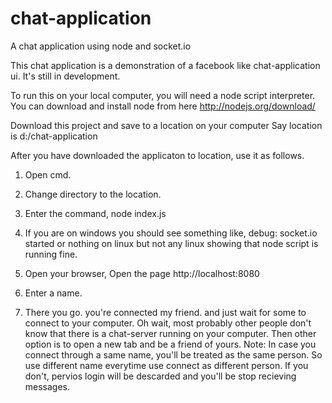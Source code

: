 chat-application
================

A chat application using node and socket.io

This chat application is a demonstration of a facebook like chat-application ui.
It's still in development.

To run this on your local computer, you will need a node script interpreter.
You can download and install node from here http://nodejs.org/download/

Download this project and save to a location on your computer
Say location is d:/chat-application

After you have downloaded the applicaton to location, use it as follows.

1. Open cmd.
2. Change directory to the location.
3. Enter the command, 
        node index.js

4. If you are on windows you should see something 
        like, debug: socket.io started
  or nothing on linux but not any linux showing that node script is running fine.
5. Open your browser, Open the page 
        http://localhost:8080
6. Enter a name.
7. There you go. you're connected my friend. and just wait for some to connect to your computer.
  Oh wait, most probably other people don't know that there is a chat-server running on your computer.
  Then other option is to open a new tab and be a friend of yours.
  Note: In case you connect through a same name, you'll be treated as the same person. So use different name everytime use connect as different person. If you don't, pervios login will be descarded and you'll be stop recieving messages.



